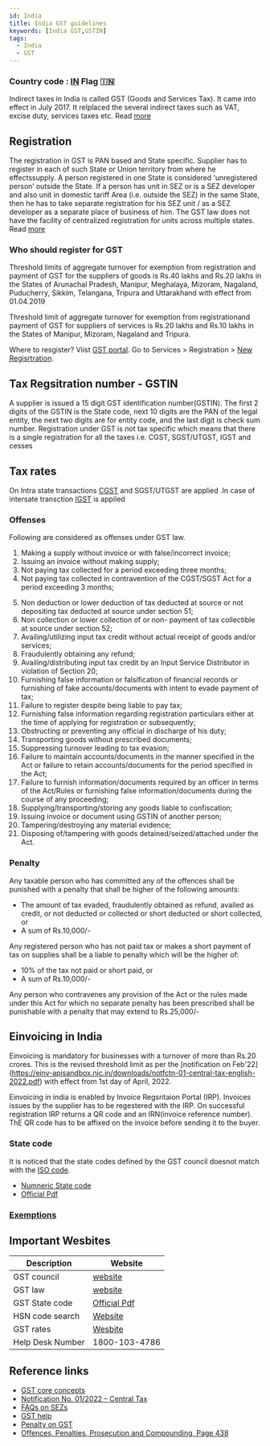 ```yaml
---
id: India
title: India GST guidelines 
keywords: [India GST,GSTIN]
tags:
  - India
  - GST
---
```


### Country code : [IN](https://www.iso.org/obp/ui/#iso:code:3166:IN) Flag :india: 

Indirect taxes in India is called GST (Goods and Services Tax). It came into effect in July 2017. It relplaced the several indirect taxes such as VAT, excise duty, services taxes etc. Read [more](https://cbic-gst.gov.in/pdf/01062019-GST-Concept-Status.pdf)

## Registration 
The registration in GST is PAN based and State specific. Supplier has to register in each of such State or Union territory from where he effectssupply. A person registered in one State is considered ‘unregistered person’ outside the State. If a person has unit in SEZ or is a SEZ developer and also unit in domestic tariff Area (i.e. outside the SEZ) in the same State, then he has to take separate registration for his SEZ unit / as a SEZ developer as a separate place of business of him. The GST law does not have the facility of centralized registration for units across multiple states. Read [more](https://www.cbic.gov.in/resources//htdocs-cbec/gst/51_GST_Flyer_Chapter1.pdf) 

### Who should register for GST 

Threshold limits of aggregate turnover for exemption from registration and payment of GST for the suppliers of goods is Rs.40 lakhs and Rs.20 lakhs in the States of Arunachal Pradesh, Manipur, Meghalaya, Mizoram, Nagaland, Puducherry, Sikkim, Telangana, Tripura and Uttarakhand with effect from 01.04.2019

Threshold limit of aggregate turnover for exemption from registrationand payment of GST for suppliers of services is Rs.20 lakhs and Rs.10 lakhs in the States of Manipur, Mizoram, Nagaland and Tripura.


Where to resgister? 
 Viist [GST portal](https://www.gst.gov.in/). Go to  Services > Registration > [New Regisrtration](https://reg.gst.gov.in/registration/). 

## Tax Regsitration number - GSTIN
A supplier is issued a 15 digit GST identification number(GSTIN). The first 2 digits of the GSTIN is the State code, next 10 digits are the PAN of 
the legal entity, the next two digits are for entity code, and the last digit is check sum number. Registration under GST is not tax specific which means 
that there is a single registration for all the taxes i.e. CGST, SGST/UTGST, IGST and cesses

## Tax rates
On Intra state transactions [CGST](https://www.cbic.gov.in/resources//htdocs-cbec/gst/CGST%20Act%20Updated%20as%20on%2031.08.2021.pdf) and SGST/UTGST are applied .In case of intersate transction [IGST](https://www.cbic.gov.in/resources//htdocs-cbec/gst/IGST-Act-Updated.pdf) is appiled 


### Offenses
Following are considered as offenses under GST law.

1. Making a supply without invoice or with false/incorrect invoice;  
2. Issuing an invoice without making supply;  
3. Not paying tax collected for a period exceeding three months;  
4. Not paying tax collected in contravention of the CGST/SGST Act for a period exceeding 3 months;  
5) Non deduction or lower deduction of tax deducted at source or not depositing tax deducted at source under section 51; 
6) Non  collection  or  lower  collection  of  or  non- payment of tax collectible at source under section 52; 
7) Availing/utilizing    input    tax    credit    without actual receipt of goods and/or services; 
8) Fraudulently obtaining any refund;  
9) Availing/distributing input tax  credit by an Input Service Distributor in violation of  Section 20; 
10) Furnishing false information or falsification of financial  records  or  furnishing  of  fake  accounts/documents with intent to evade payment of tax; 
11) Failure to register despite being liable to pay tax;  
12) Furnishing false information regarding registration particulars either at the time of applying for registration or subsequently; 
13) Obstructing or preventing any official in discharge of his duty;  
14) Transporting goods without prescribed documents;  
15) Suppressing turnover leading to tax evasion;  
16) Failure  to  maintain  accounts/documents in the manner  specified in the Act or failure to retain accounts/documents for the period specified in the Act; 
17) Failure to furnish information/documents required by an officer in terms of the Act/Rules or furnishing false information/documents during the course of any proceeding; 
18) Supplying/transporting/storing any goods liable to confiscation; 
19) Issuing invoice or document using GSTIN of another person;  
20) Tampering/destroying any material evidence;  
21) Disposing of/tampering with goods detained/seized/attached under the Act.
### Penalty

Any taxable person who has committed any of the offences shall be punished with a penalty that shall be higher of the following amounts: 
* The amount of tax evaded, fraudulently obtained as refund, availed as credit, or not deducted or collected or short deducted or short collected, or  
* A sum of Rs.10,000/-

Any registered person who has not paid tax or makes a short payment of tax on supplies shall be a liable to penalty which will be the higher of: 
* 10% of the tax not paid or short paid, or 
* A sum of Rs.10,000/-

Any person who contravenes any provision of the Act or the rules  made  under  this  Act  for  which no separate penalty has  been  prescribed  shall  be  punishable with a penalty that may extend to Rs.25,000/-

## Einvoicing in India
Einvoicing is mandatory for businesses with a turnover of more than Rs.20 crores. This is the revised threshold limit as per the [notification on Feb'22] (https://einv-apisandbox.nic.in/downloads/notfctn-01-central-tax-english-2022.pdf) with effect from 1st day of April, 2022. 

Einvoicing in india is enabled by Invoice Regsritaion Portal (IRP). Invoices issues by the supplier has to be regestered with the IRP. On successful registration IRP returns a QR code and an IRN(invoice reference number). ThE QR code has to be affixed on the invoice before sending it to the buyer. 


### State code
It is noticed that the state codes defined by the GST council doesnot match with the [ISO code](https://www.iso.org/obp/ui/#iso:code:3166:IN). 

* [Numneric State code](https://docs.ewaybillgst.gov.in/apidocs/state-code.html)
* [Official Pdf](https://ddvat.gov.in/docs/List%20of%20State%20Code.pdf)

### [Exemptions](https://cbic-gst.gov.in/pdf/igst-exemption-concession-list-03.06.2017.pdf)

## Important Wesbites

|Description|Website|
|---|----|
|GST council|[website](https://gstcouncil.gov.in/)|
|GST law|[website](https://cbic-gst.gov.in/gst-acts.html)|
|GST State code|[Official Pdf](https://ddvat.gov.in/docs/List%20of%20State%20Code.pdf)|
|HSN code search|[Website](https://services.gst.gov.in/services/searchhsnsac)|
|GST rates|[Wesbite](https://cbic-gst.gov.in/gst-goods-services-rates.html)|
|Help Desk Number|1800-103-4786|



## Reference links
* [GST core concepts](https://cbic-gst.gov.in/pdf/01062019-GST-Concept-Status.pdf)
* [Notification No. 01/2022 – Central Tax](https://einv-apisandbox.nic.in/downloads/notfctn-01-central-tax-english-2022.pdf)
* [FAQs on SEZs](https://www.nsez.gov.in/Resources/SEZ%20FAQs.pdf)
* [GST help](https://www.gst.gov.in/help/helpmodules/)
* [Penalty on GST](https://www.tgct.gov.in/tgportal/staffcollege/DR%20ACTOs%2017.01.2020%20to%2018.02.2020/February%20-%202020%20%20PDF%27s/03.02.2020,%201.%20Ch.Raja%20Krishna,%20Deputy%20Commissioner%20(ST),%20Demand%20and%20Recovery.pdf)
* [Offences, Penalties, Prosecution and 
Compounding, Page 438](https://www.cbic.gov.in/resources//htdocs-cbec/gst/Final-GST-FAQ-31218.pdf)




